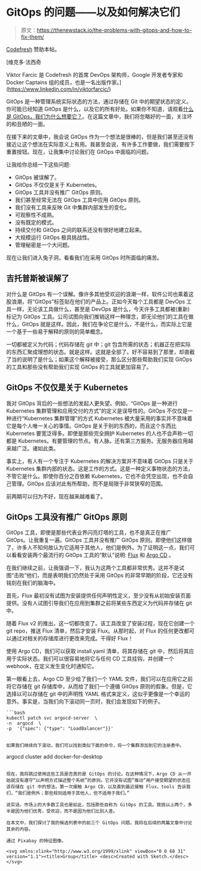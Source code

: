 # GitOps 的问题——以及如何解决它们

> 原文：<https://thenewstack.io/the-problems-with-gitops-and-how-to-fix-them/>

[Codefresh](https://codefresh.io/) 赞助本帖。

 [维克多·法西奇

Viktor Farcic 是 Codefresh 的首席 DevOps 架构师，Google 开发者专家和 Docker Captains 组的成员，也是一名出版作家。](https://www.linkedin.com/in/viktorfarcic/) 

GitOps 是一种管理系统实际状态的方法，通过存储在 Git 中的期望状态的定义。你可能已经知道 GitOps 是什么，以及它的所有好处。如果你不知道，请观看[什么是 GitOps，我们为什么想要它？](https://youtu.be/qwyRJlmG5ew)。在这篇文章中，我们将忽略好的一面，关注坏的和丑陋的一面。

在接下来的文章中，我会说 GitOps 作为一个想法是很棒的，但是我们甚至还没有接近让这个想法在实际意义上有用。我甚至会说，有许多工作要做，我们需要按下重置按钮。现在，让我集中讨论我们在 GitOps 中面临的问题。

让我给你总结一下这些问题:

*   GitOps 被误解了。
*   GitOps 不仅仅是关于 Kubernetes。
*   GitOps 工具并没有推广 GitOps 原则。
*   我们甚至经常无法在 GitOps 工具中应用 GitOps 原则。
*   我们没有工具来反映 Git 中集群内部发生的变化。
*   可观察性不成熟。
*   没有既定的模式。
*   持续交付和 GitOps 之间的联系还没有很好地建立起来。
*   大规模运行 GitOps 极具挑战性。
*   管理秘密是一个大问题。

现在让我们进入兔子洞，看看我们在采用 GitOps 时所面临的痛苦。

## **吉托普斯被误解了**

对什么是 GitOps 有一个误解。像许多其他受欢迎的浪潮一样，软件公司也乘着这股浪潮，将“GitOps”标签贴在他们的产品上。正如今天每个工具都是 DevOps 工具一样，无论该工具做什么，甚至是 DevOps 是什么，今天许多工具都被(重新)标记为 GitOps 工具。公司试图向我们推销这样一种理念，即无论他们的工具在做什么，GitOps 就是这样。因此，我们在争论它是什么，不是什么，而实际上它是一个基于一些易于解释的原则的简单概念。

一切都被定义为代码；代码存储在 git 中；git 包含所需的状态；机器正在把实际的东西汇聚成理想的状态。就是这样。这就是全部了。好不容易到了那里，却直截了当的说明了是什么；如果这个解释被接受，那么区分那些帮助我们实现 GitOps 的工具和那些没有帮助我们实现 GitOps 的工具就更加容易了。

## **GitOps 不仅仅是关于 Kubernetes**

我对 GitOps 背后的一些想法的发起人更失望。例如，“GitOps 是一种进行 Kubernetes 集群管理和应用交付的方式”的定义是误导性的。GitOps 不仅仅是一种进行“Kubernetes 集群管理”的方式 Kubernetes 被大量采用的事实并不意味着它是每个人唯一关心的事情。GitOps 是关于别的东西的，而且这个东西比 Kubernetes 要宽泛得多。即使是那些完全拥护 Kubernetes 的人也不会声称一切都是 Kubernetes。有要管理的节点。有人脉。还有第三方服务。无服务器应用越来越广泛。诸如此类。

事实上，有人有一个专注于 Kubernetes 的解决方案并不意味着 GitOps 只是关于 Kubernetes 集群内部的状态。这是工作的方式。这是一种定义事物状态的方法，不管它是什么。即使你百分之百依赖 Kubernetes，它也不会凭空出现，也不会自己管理。GitOps 应该对此有所帮助，而不是局限于非常狭窄的范围。

前两期可以归为不好，现在越来越难看了。

## **GitOps 工具没有推广 GitOps 原则**

GitOps 工具，即使是那些代表业界闪亮灯塔的工具，也不是真正在推广 GitOps。让我重复一遍。GitOps 工具并没有推广 GitOps 原则。即使他们这样做了，许多人不知何故认为它适用于其他人，他们是例外。为了证明这一点，我们可以看看安装两个最流行的 GitOps 工具的“默认”说明: [Flux](https://www.weave.works/oss/flux/) 和 [Argo CD](https://argoproj.github.io/argo-cd/) 。

在我们继续之前，让我强调一下，我认为这两个工具都非常优秀。这并不是试图“击败”他们，而是表明我们仍然处于采用 GitOps 的非常早期的阶段，它还没有铭刻在我们的脑海中。

首先，Flux 最初没有试图为安装提供任何声明性定义，至少没有从初始安装页面提供。没有人试图引导我们在应用到集群之前将某些东西定义为代码并存储在 git 中。

随着 Flux v2 的推出，这一切都改变了。该工具改变了安装过程，现在它创建一个 git repo，推送 Flux 清单，然后才安装 Flux。从那时起，对 Flux 的任何更改都可以通过对相关的存储库进行更改来完成。干得好 Flux！

使用 Argo CD，我们可以获取 install.yaml 清单，将其存储在 git 中，然后将其应用于实际状态。我们可以很容易地将它与任何 CD 工具挂钩，并创建一个 webhook，在定义发生变化时通知它。

第一眼看上去，Argo CD 至少给了我们一个 YAML 文件，我们可以在应用它之前将它存储在 git 存储库中，从而给了我们一个遵循 GitOps 原则的假象。但是，它选择以可以存储在 git 中的声明性 YAML 格式来定义，这似乎更像是一个幸运的意外。事实是，当我们向下滚动同一页时，我们会发现如下的例子。

```
```bash
kubectl patch svc argocd-server  \
-n  argocd  \
-p  '{"spec": {"type": "LoadBalancer"}}'
```

```

如果我们继续向下滚动，我们可以找到类似下面的命令，将一个集群添加到它的注册表中。

```
argocd cluster add docker-for-desktop

```

现在，我将跳过使用这些工具是否真的是 GitOps 的讨论。在这种情况下，Argo CD 从一开始就没有遵守“以声明方式描述整个系统”的原则。它并没有试图“推动”用户接受期望的状态应该存储在 git 中的想法。第一次接触 Argo CD，以及直到最近接触 Flux，tools 告诉我们，“我们是例外；那些规则适用于其他人，但不适用于我们。”

说实话，市场上的大多数工具也是如此，包括那些自称为 GitOps 的工具。我挑以上两个，多半是因为他们优秀，受欢迎，而不是因为他们比别人差。

在本文中，我们探讨了我的候选列表中的前三个 GitOps 问题。我将在后续的两篇文章中讨论其余的内容。

通过 Pixabay 的特征图像。

<svg xmlns:xlink="http://www.w3.org/1999/xlink" viewBox="0 0 68 31" version="1.1"><title>Group</title> <desc>Created with Sketch.</desc></svg>
